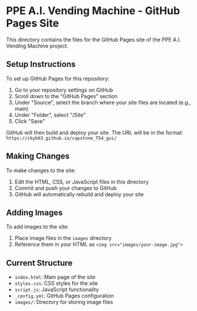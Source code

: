 # PPE A.I. Vending Machine - GitHub Pages Site

This directory contains the files for the GitHub Pages site of the PPE A.I. Vending Machine project.

## Setup Instructions

To set up GitHub Pages for this repository:

1. Go to your repository settings on GitHub
2. Scroll down to the "GitHub Pages" section
3. Under "Source", select the branch where your site files are located (e.g., main)
4. Under "Folder", select "/Site"
5. Click "Save"

GitHub will then build and deploy your site. The URL will be in the format:
`https://ckyb63.github.io/capstone_T54_gui/`

## Making Changes

To make changes to the site:

1. Edit the HTML, CSS, or JavaScript files in this directory
2. Commit and push your changes to GitHub
3. GitHub will automatically rebuild and deploy your site

## Adding Images

To add images to the site:

1. Place image files in the `images` directory
2. Reference them in your HTML as `<img src="images/your-image.jpg">`

## Current Structure

- `index.html`: Main page of the site
- `styles.css`: CSS styles for the site
- `script.js`: JavaScript functionality
- `_config.yml`: GitHub Pages configuration
- `images/`: Directory for storing image files
